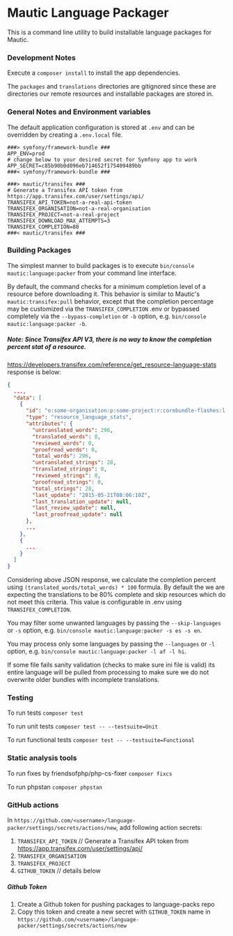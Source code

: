Mautic Language Packager
====================

This is a command line utility to build installable language packages for Mautic.

### Development Notes

Execute a `composer install` to install the app dependencies.

The `packages` and `translations` directories are gitignored since these are directories our remote resources and installable packages are stored in.

### General Notes and Environment variables

The default application configuration is stored at `.env` and can be overridden by creating a `.env.local` file.

```dotenv
###> symfony/framework-bundle ###
APP_ENV=prod
# change below to your desired secret for Symfony app to work
APP_SECRET=c85b90b0d096eb714652f175409489bb
###< symfony/framework-bundle ###
```

```dotenv
###> mautic/transifex ### 
# Generate a Transifex API token from https://app.transifex.com/user/settings/api/
TRANSIFEX_API_TOKEN=not-a-real-api-token
TRANSIFEX_ORGANISATION=not-a-real-organisation
TRANSIFEX_PROJECT=not-a-real-project
TRANSIFEX_DOWNLOAD_MAX_ATTEMPTS=3
TRANSIFEX_COMPLETION=80
###< mautic/transifex ###
```

### Building Packages

The simplest manner to build packages is to execute `bin/console mautic:language:packer` from your command line interface.

By default, the command checks for a minimum completion level of a resource before downloading it. This behavior is similar to Mautic's `mautic:transifex:pull` behavior, except that the completion percentage may be customized via the `TRANSIFEX_COMPLETION` .env or bypassed completely via the `--bypass-completion` or `-b` option, e.g. `bin/console mautic:language:packer -b`.

##### Note: Since Transifex API V3, there is no way to know the completion percent stat of a resource.

https://developers.transifex.com/reference/get_resource-language-stats response is below:

```json
{
  ...,
  "data": [
    {
      "id": "o:some-organisation:p:some-project:r:corebundle-flashes:l:af",
      "type": "resource_language_stats",
      "attributes": {
        "untranslated_words": 296,
        "translated_words": 0,
        "reviewed_words": 0,
        "proofread_words": 0,
        "total_words": 296,
        "untranslated_strings": 28,
        "translated_strings": 0,
        "reviewed_strings": 0,
        "proofread_strings": 0,
        "total_strings": 28,
        "last_update": "2015-05-21T08:06:10Z",
        "last_translation_update": null,
        "last_review_update": null,
        "last_proofread_update": null
      },
      ...
    },
    {
      ...
    }
  ]
}
```
Considering above JSON response, we calculate the completion percent using `(translated_words/total_words) * 100` formula. By default the we are expecting the translations to be 80% complete and skip resources which do not meet this criteria. This value is configurable in .env using `TRANSIFEX_COMPLETION`.


You may filter some unwanted languages by passing the `--skip-languages` or `-s` option, e.g. `bin/console mautic:language:packer -s es -s en`.

You may process only some languages by passing the `--languages` or `-l` option, e.g. `bin/console mautic:language:packer -l af -l hi`.

If some file fails sanity validation (checks to make sure ini file is valid) its entire language will be pulled from processing to make sure we do not overwrite older bundles with incomplete translations.

### Testing

To run tests `composer test`

To run unit tests `composer test -- --testsuite=Unit`

To run functional tests `composer test -- --testsuite=Functional`

### Static analysis tools

To run fixes by friendsofphp/php-cs-fixer `composer fixcs`

To run phpstan `composer phpstan`

### GitHub actions

In `https://github.com/<username>/language-packer/settings/secrets/actions/new`, add following action secrets:
1. `TRANSIFEX_API_TOKEN` // Generate a Transifex API token from https://app.transifex.com/user/settings/api/
2. `TRANSIFEX_ORGANISATION`
3. `TRANSIFEX_PROJECT`
4. `GITHUB_TOKEN` // details below

##### Github Token

1. Create a Github token for pushing packages to language-packs repo
2. Copy this token and create a new secret with `GITHUB_TOKEN` name in `https://github.com/<username>/language-packer/settings/secrets/actions/new`
